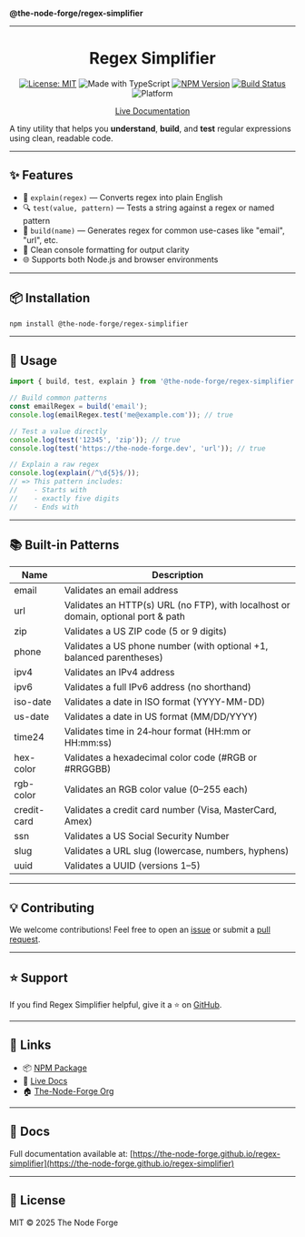**@the-node-forge/regex-simplifier**

---

<div align="center">

# Regex Simplifier

[![License: MIT](https://img.shields.io/badge/License-MIT-yellow.svg)](https://opensource.org/licenses/MIT)
![Made with TypeScript](https://img.shields.io/badge/Made%20with-TypeScript-007acc)
[![NPM Version](https://img.shields.io/npm/v/regex-simplifier)](https://www.npmjs.com/package/regex-simplifier)
[![Build Status](https://img.shields.io/github/actions/workflow/status/the-node-forge/regex-simplifier/ci.yaml?branch=main)](https://github.com/The-Node-Forge/regex-simplifier/actions)
![Platform](https://img.shields.io/badge/platform-node%20%7C%20browser-brightgreen)

[Live Documentation](https://the-node-forge.github.io/regex-simplifier/)

</div>

A tiny utility that helps you **understand**, **build**, and **test** regular
expressions using clean, readable code.

---

## ✨ Features

- 🧠 `explain(regex)` — Converts regex into plain English
- 🔍 `test(value, pattern)` — Tests a string against a regex or named pattern
- 🧱 `build(name)` — Generates regex for common use-cases like "email", "url", etc.
- 💬 Clean console formatting for output clarity
- 🌐 Supports both Node.js and browser environments

---

## 📦 Installation

```bash
npm install @the-node-forge/regex-simplifier
```

---

## 🚀 Usage

```ts
import { build, test, explain } from '@the-node-forge/regex-simplifier';

// Build common patterns
const emailRegex = build('email');
console.log(emailRegex.test('me@example.com')); // true

// Test a value directly
console.log(test('12345', 'zip')); // true
console.log(test('https://the-node-forge.dev', 'url')); // true

// Explain a raw regex
console.log(explain(/^\d{5}$/));
// => This pattern includes:
//    - Starts with
//    - exactly five digits
//    - Ends with
```

---

## 📚 Built-in Patterns

| Name        | Description                                                                       |
| ----------- | --------------------------------------------------------------------------------- |
| email       | Validates an email address                                                        |
| url         | Validates an HTTP(s) URL (no FTP), with localhost or domain, optional port & path |
| zip         | Validates a US ZIP code (5 or 9 digits)                                           |
| phone       | Validates a US phone number (with optional +1, balanced parentheses)              |
| ipv4        | Validates an IPv4 address                                                         |
| ipv6        | Validates a full IPv6 address (no shorthand)                                      |
| iso-date    | Validates a date in ISO format (YYYY-MM-DD)                                       |
| us-date     | Validates a date in US format (MM/DD/YYYY)                                        |
| time24      | Validates time in 24‑hour format (HH:mm or HH:mm:ss)                              |
| hex-color   | Validates a hexadecimal color code (#RGB or #RRGGBB)                              |
| rgb-color   | Validates an RGB color value (0–255 each)                                         |
| credit-card | Validates a credit card number (Visa, MasterCard, Amex)                           |
| ssn         | Validates a US Social Security Number                                             |
| slug        | Validates a URL slug (lowercase, numbers, hyphens)                                |
| uuid        | Validates a UUID (versions 1–5)                                                   |

---

## 💡 Contributing

We welcome contributions! Feel free to open an
[issue](https://github.com/The-Node-Forge/regex-simplifier/issues) or submit a
[pull request](https://github.com/The-Node-Forge/regex-simplifier/pulls).

---

## ⭐ Support

If you find Regex Simplifier helpful, give it a ⭐ on
[GitHub](https://github.com/The-Node-Forge/regex-simplifier).

---

## 🔗 Links

- 📦 [NPM Package](https://www.npmjs.com/package/@the-node-forge/regex-simplifier)
- 📖 [Live Docs](https://the-node-forge.github.io/regex-simplifier/)
- 🏠 [The-Node-Forge Org](https://github.com/The-Node-Forge)

---

## 📖 Docs

Full documentation available at:
[https://the-node-forge.github.io/regex-simplifier](https://the-node-forge.github.io/regex-simplifier)

---

## 📝 License

MIT © 2025 The Node Forge
